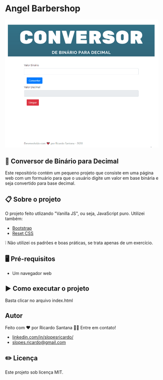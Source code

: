 # Angel Barbershop

![Angel Barbershop](assets/conversor.gif)


  
## :superhero: Conversor de Binário para Decimal

Este repositório contém um pequeno projeto que consiste em uma página web com um formuário
para que o usuário digite um valor em base binária e seja convertido para base decimal.
  
## :clipboard: Sobre o projeto

O projeto feito utlizando "Vanilla JS", ou seja, JavaScript puro.
Utilizei também:
* [Bootstrap](https://getbootstrap.com/)
* [Reset CSS](https://meyerweb.com/eric/tools/css/reset/)
 
:grey_exclamation: Não utilizei os padrões e boas práticas, se trata apenas de um exercício. 

## :desktop_computer: Pré-requisitos

* Um navegador web

## :arrow_forward: Como executar o projeto

Basta clicar no arquivo index.html

## Autor

Feito com ❤️ por Ricardo Santana 👋🏽 Entre em contato!

* [linkedin.com/in/slopesricardo/](https://www.linkedin.com/in/slopesricardo/)
* [slopes.ricardo@gmail.com](mailto:slopes.ricardo@gmail.com)

## :pencil2: Licença

Este projeto sob licença MIT.

